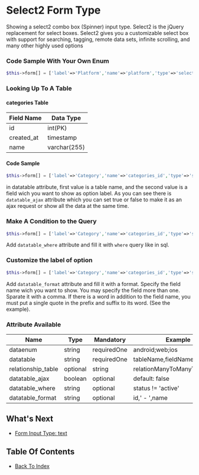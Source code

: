 # Select2 Form Type
Showing a select2 combo box (Spinner) input type. Select2 is the jQuery replacement for select boxes. Select2 gives you a customizable select box with support for searching, tagging, remote data sets, infinite scrolling, and many other highly used options

### Code Sample With Your Own Enum
```php
$this->form[] = ['label'=>'Platform','name'=>'platform','type'=>'select2','dataenum'=>'Android;Ios;Website'];
```
### Looking Up To A Table
#### categories Table
| Field Name | Data Type |
| ---------- | --------- |
| id | int(PK) |
| created_at | timestamp | 
| name | varchar(255) |

#### Code Sample
```php
$this->form[] = ['label'=>'Category','name'=>'categories_id','type'=>'select2','datatable'=>'categories,name','datatable_ajax'=>false];
```
in datatable attribute, first value is a table name, and the second value is a field wich you want to show as option label. As you can see there is `datatable_ajax` attribute which you can set true or false to make it as an ajax request or show all the data at the same time.

### Make A Condition to the Query
```php
$this->form[] = ['label'=>'Category','name'=>'categories_id','type'=>'select2','datatable'=>'categories,name','datatable_where'=>'id != 3'];
```
Add `datatable_where` attribute and fill it with `where` query like in sql.

### Customize the label of option
```php
$this->form[] = ['label'=>'Category','name'=>'categories_id','type'=>'select2','datatable'=>'categories,name','datatable_format'=>"id,' - ',name"];
```
Add `datatable_format` attribute and fill it with a format. Specify the field name wich you want to show. You may specify the field more than one. Sparate it with a comma. If there is a word in addition to the field name, you must put a single quote in the prefix and suffix to its word. (See the example).

### Attribute Available
| Name     | Type    | Mandatory | Example |
| -------- | ------- | ---------- |----------- |
| dataenum | string  | requiredOne |android;web;ios |
| datatable | string | requiredOne |tableName,fieldNameToShow |
| relationship_table | optional | string | relationManyToManyTableName | 
| datatable_ajax | boolean | optional | default: false |
| datatable_where | string | optional | status != 'active' |
| datatable_format | string | optional | id,' - ',name |


## What's Next
- [Form Input Type: text](./form-text.md)

## Table Of Contents
- [Back To Index](./index.md)